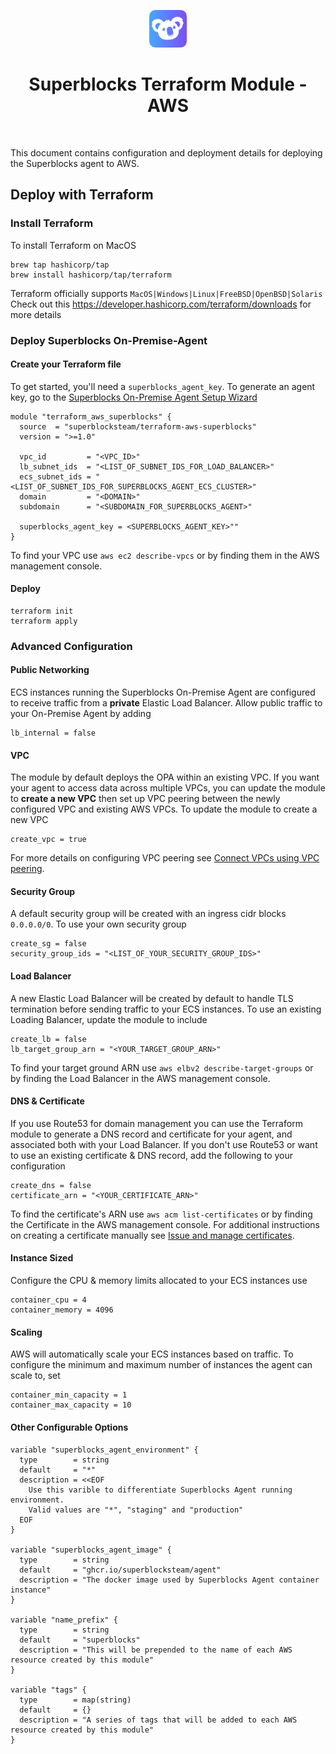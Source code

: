 <p align="center">
  <img src="./assets/logo.png" height="60"/>
</p>

<h1 align="center">Superblocks Terraform Module - AWS</h1>

<br/>

This document contains configuration and deployment details for deploying the Superblocks agent to AWS.

## Deploy with Terraform

### Install Terraform

To install Terraform on MacOS
```
brew tap hashicorp/tap
brew install hashicorp/tap/terraform
```

Terraform officially supports `MacOS|Windows|Linux|FreeBSD|OpenBSD|Solaris`
Check out this https://developer.hashicorp.com/terraform/downloads for more details

### Deploy Superblocks On-Premise-Agent

#### Create your Terraform file

To get started, you'll need a `superblocks_agent_key`. To generate an agent key, go to the [Superblocks On-Premise Agent Setup Wizard](https://app.superblocks.com/opas)
```
module "terraform_aws_superblocks" {
  source  = "superblocksteam/terraform-aws-superblocks"
  version = ">=1.0"

  vpc_id         = "<VPC_ID>"
  lb_subnet_ids  = "<LIST_OF_SUBNET_IDS_FOR_LOAD_BALANCER>"
  ecs_subnet_ids = "<LIST_OF_SUBNET_IDS_FOR_SUPERBLOCKS_AGENT_ECS_CLUSTER>"
  domain         = "<DOMAIN>"
  subdomain      = "<SUBDOMAIN_FOR_SUPERBLOCKS_AGENT>"

  superblocks_agent_key = <SUPERBLOCKS_AGENT_KEY>""
}
```
To find your VPC use `aws ec2 describe-vpcs` or by finding them in the AWS management console.

#### Deploy
```
terraform init
terraform apply
```

### Advanced Configuration

#### Public Networking
ECS instances running the Superblocks On-Premise Agent are configured to receive traffic from a **private** Elastic Load Balancer. Allow public traffic to your On-Premise Agent by adding
```
lb_internal = false
```

#### VPC
The module by default deploys the OPA within an existing VPC. If you want your agent to access data across multiple VPCs, you can update the module to **create a new VPC** then set up VPC peering between the newly configured VPC and existing AWS VPCs. To update the module to create a new VPC
```
create_vpc = true
```

For more details on configuring VPC peering see [Connect VPCs using VPC peering](https://docs.aws.amazon.com/vpc/latest/userguide/vpc-peering.html).

#### Security Group
A default security group will be created with an ingress cidr blocks `0.0.0.0/0`. To use your own security group
```
create_sg = false
security_group_ids = "<LIST_OF_YOUR_SECURITY_GROUP_IDS>"
```

#### Load Balancer
A new Elastic Load Balancer will be created by default to handle TLS termination before sending traffic to your ECS instances. To use an existing Loading Balancer, update the module to include
```
create_lb = false
lb_target_group_arn = "<YOUR_TARGET_GROUP_ARN>"
```
To find your target ground ARN use `aws elbv2 describe-target-groups` or by finding the Load Balancer in the AWS management console.

#### DNS & Certificate
If you use Route53 for domain management you can use the Terraform module to generate a DNS record and  certificate for your agent, and associated both with your Load Balancer. If you don't use Route53 or want to use an existing certificate & DNS record, add the following to your configuration
```
create_dns = false
certificate_arn = "<YOUR_CERTIFICATE_ARN>"
```
To find the certificate's ARN use `aws acm list-certificates` or by finding the Certificate in the AWS management console. For additional instructions on creating a certificate manually see [Issue and manage certificates](https://docs.aws.amazon.com/acm/latest/userguide/gs.html).

#### Instance Sized
Configure the CPU & memory limits allocated to your ECS instances use
```
container_cpu = 4
container_memory = 4096
```

#### Scaling
AWS will automatically scale your ECS instances based on traffic. To configure the minimum and maximum number of instances the agent can scale to, set
```
container_min_capacity = 1
container_max_capacity = 10
```

#### Other Configurable Options
```
variable "superblocks_agent_environment" {
  type        = string
  default     = "*"
  description = <<EOF
    Use this varible to differentiate Superblocks Agent running environment.
    Valid values are "*", "staging" and "production"
  EOF
}

variable "superblocks_agent_image" {
  type        = string
  default     = "ghcr.io/superblocksteam/agent"
  description = "The docker image used by Superblocks Agent container instance"
}

variable "name_prefix" {
  type        = string
  default     = "superblocks"
  description = "This will be prepended to the name of each AWS resource created by this module"
}

variable "tags" {
  type        = map(string)
  default     = {}
  description = "A series of tags that will be added to each AWS resource created by this module"
}
```

